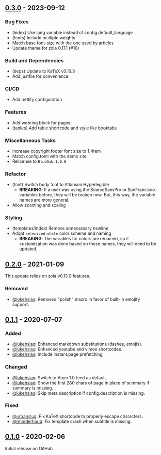 ## [0.3.0] - 2023-09-12

### Bug Fixes
- (index) Use lang variable instead of config.default_language
- (fonts) Include multiple weights
- Match base font-size with the one used by articles
- Update theme for zola 0.17.1 (#10)

### Build and Dependencies
- (deps) Update to KaTeX v0.16.3
- Add justfile for convenience

### CI/CD
- Add netlify configuration

### Features
- Add webring block for pages
- (tables) Add table shortcode and style like booktabs

### Miscellaneous Tasks
- Increase copyright footer font size to 1.4rem
- Match config.toml with the demo site
- Relicense to `BlueOak-1.0.0`

### Refactor
- (font) Switch body font to Atkinson Hyperlegible
    - **BREAKING**: If a user was using the SourceSansPro or SanFrancisco
      variables before, they will be broken now. But, this way, the
      variable names are more general.
- Allow zooming and scaling

### Styling
- (templates/index) Remove unnecessary newline
- Adopt `selenized-white` color scheme and naming
    - **BREAKING**: The variables for colors are renamed, so if customization was
      done based on those names, they will need to be updated.

[0.3.0]: https://github.com/lukehsiao/zola-pickles/compare/v0.3.0...v0.3.0

## [0.2.0] - 2021-01-09

This update relies on zola v0.13.0 features.

### Removed

- [@lukehsiao]: Removed "polish" macro in favor of built-in emojify support.

## [0.1.1] - 2020-07-07

### Added

- [@lukehsiao]: Enhanced markdown substitutions (dashes, emojis).
- [@lukehsiao]: Enhanced youtube and vimeo shortcodes.
- [@lukehsiao]: Include instant.page prefetching

### Changed

- [@lukehsiao]: Switch to Atom 1.0 feed as default.
- [@lukehsiao]: Show the first 280 chars of page in place of summary if
  summary is missing.
- [@lukehsiao]: Skip meta description if config.description is missing.

### Fixed

- [@urbanslug]: Fix KaTeX shortcode to properly escape characters.
- [@rminderhoud]: Fix template crash when subtitle is missing.

## [0.1.0] - 2020-02-06

Initial release on GitHub.

[@lukehsiao]: https://github.com/lukehsiao
[@rminderhoud]: https://github.com/rminderhoud
[@urbanslug]: https://github.com/urbanslug

[0.2.0]: https://github.com/lukehsiao/zola-pickles/compare/v0.1.1...v0.2.0
[0.1.1]: https://github.com/lukehsiao/zola-pickles/compare/v0.1.0...v0.1.1
[0.1.0]: https://github.com/lukehsiao/zola-pickles/releases/tag/v0.1.0
